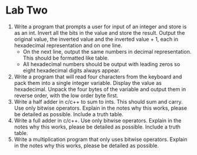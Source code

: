 # Lab Two

1. Write a program that prompts a user for input of an integer and store is as an int. Invert all the bits in the value and store the result. Output the original value, the inverted value and the inverted value + 1, each in hexadecimal representation and on one line.
   - On the next line, output the same numbers in decimal representation. This should be formatted like table.
   - All hexadecimal numbers should be output with leading zeros so eight hexadecimal digits always appear.
2. Write a program that will read four characters from the keyboard and pack them into a single integer variable. Display the value as hexadecimal. Unpack the four bytes of the variable and output them in reverse order, with the low order byte first.
3. Write a half adder in c/c++ to sum to ints. This should sum and carry. Use only bitwise operators. Explain in the notes why this works, please be detailed as possible. Include a truth table.
4. Write a full adder in c/c++. Use only bitwise operators. Explain in the notes why this works, please be detailed as possible. Include a truth table. 
5. Write a multiplication program that only uses bitwise operators. Explain in the notes why this works, please be detailed as possible. 
